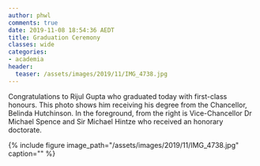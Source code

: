 ```yaml
---
author: phwl
comments: true
date: 2019-11-08 18:54:36 AEDT
title: Graduation Ceremony
classes: wide
categories:
- academia
header:
  teaser: /assets/images/2019/11/IMG_4738.jpg
---
```


Congratulations to Rijul Gupta who graduated today with first-class honours. This photo shows him receiving his degree from the Chancellor, Belinda Hutchinson. In the foreground, from the right is Vice-Chancellor Dr Michael Spence and
Sir Michael Hintze who received an honorary doctorate.

{% include figure image_path="/assets/images/2019/11/IMG_4738.jpg" caption="" %}

